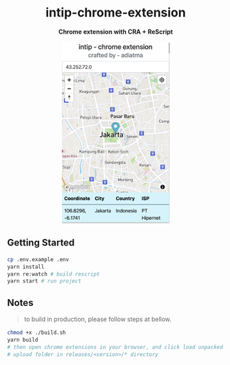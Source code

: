 <div align="center">
  <h1>intip-chrome-extension</h1>
  <strong>Chrome extension with CRA + ReScript</strong>
  <br />
  <br />
  <img src="docs/capture.png" alt="capture" width="250" />
</div>

## Getting Started

```bash
cp .env.example .env
yarn install
yarn re:watch # build rescript
yarn start # run project
```

## Notes

> to build in production, please follow steps at bellow.

```bash
chmod +x ./build.sh
yarn build
# then open chrome extensions in your browser, and click load unpacked
# upload folder in releases/<version>/* directory
```
